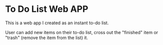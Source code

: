 # To Do List Web APP

This is a web app I created as an instant to-do list.


User can add new items on their to-do list, cross out the "finished" item or "trash" (remove the item from the list) it.

